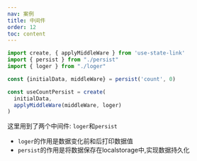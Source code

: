 ```yaml
---
nav: 案例
title: 中间件
order: 12
toc: content
---
```


```ts
import create, { applyMiddleWare } from 'use-state-link'
import { persist } from "./persist"
import { loger } from "./loger"

const {initialData, middleWare} = persist('count', 0)

const useCountPersist = create(
  initialData,
  applyMiddleWare(middleWare, loger)
)
```

这里用到了两个中间件: `loger`和`persist`
- `loger`的作用是数据变化前和后打印数据值
- `persist`的作用是将数据保存在localstorage中,实现数据持久化

<code src='../../example/middle' ></code>